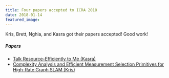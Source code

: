 ```yaml
---
title: Four papers accepted to ICRA 2018
date: 2018-01-14
featured_image: 
---
```


Kris, Brett, Nghia, and Kasra got their papers accepted! Good work!

##### Papers

* [Talk Resource-Efficiently to Me (Kasra)](https://arxiv.org/abs/1709.06675)
* [Complexity Analysis and Efficient Measurement Selection Primitives for High-Rate Graph SLAM (Kris)](https://arxiv.org/abs/1709.06821)